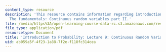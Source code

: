 ```yaml
---
content_type: resource
description: 'This resource contains information regarding introduction to probability:
  The fundamentals: Continuous random variables part II.'
file: /media/https%3A/open-learning-course-data-rc.s3.amazonaws.com/res-6-012-introduction-to-probability-spring-2018/ab059a5f4f231a887f2ef118fc314cea_MITRES_6_012S18_L09.pdf
file_type: application/pdf
resourcetype: Document
title: 'Introduction to Probability: Lecture 9: Continuous Random Variables Part II'
uid: ab059a5f-4f23-1a88-7f2e-f118fc314cea
---
```

